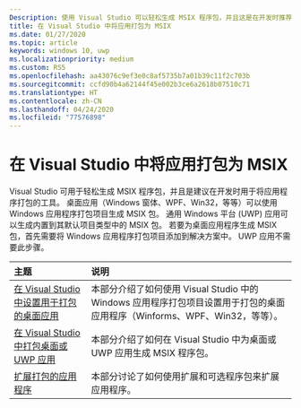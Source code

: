 ```yaml
---
Description: 使用 Visual Studio 可以轻松生成 MSIX 程序包，并且这是在开发时推荐用于应用程序的方法。
title: 在 Visual Studio 中将应用打包为 MSIX
ms.date: 01/27/2020
ms.topic: article
keywords: windows 10, uwp
ms.localizationpriority: medium
ms.custom: RS5
ms.openlocfilehash: aa43076c9ef3e0c8af5735b7a01b39c11f2c703b
ms.sourcegitcommit: ccfd90b4a62144f45e002b3ce6a2618b07510c71
ms.translationtype: HT
ms.contentlocale: zh-CN
ms.lasthandoff: 04/24/2020
ms.locfileid: "77576898"
---
```

# <a name="package-your-app-as-an-msix-in-visual-studio"></a>在 Visual Studio 中将应用打包为 MSIX

Visual Studio 可用于轻松生成 MSIX 程序包，并且是建议在开发时用于将应用程序打包的工具。 桌面应用（Windows 窗体、WPF、Win32，等等）可以使用 Windows 应用程序打包项目生成 MSIX 包。 通用 Windows 平台 (UWP) 应用可以生成内置到其默认项目类型中的 MSIX 包。 若要为桌面应用程序生成 MSIX 包，首先需要将 Windows 应用程序打包项目添加到解决方案中。 UWP 应用不需要此步骤。

|主题| 说明 |
|:---|:---|
|[在 Visual Studio 中设置用于打包的桌面应用](desktop-to-uwp-packaging-dot-net.md)| 本部分介绍了如何使用 Visual Studio 中的 Windows 应用程序打包项目设置用于打包的桌面应用程序（Winforms、WPF、Win32，等等）。 | 
|[在 Visual Studio 中打包桌面或 UWP 应用](../package/packaging-uwp-apps.md)| 本部分介绍了如何在 Visual Studio 中为桌面或 UWP 应用生成 MSIX 程序包。|
|[扩展打包的应用程序](extend-overview.md)| 本部分讨论了如何使用扩展和可选程序包来扩展应用程序。|
